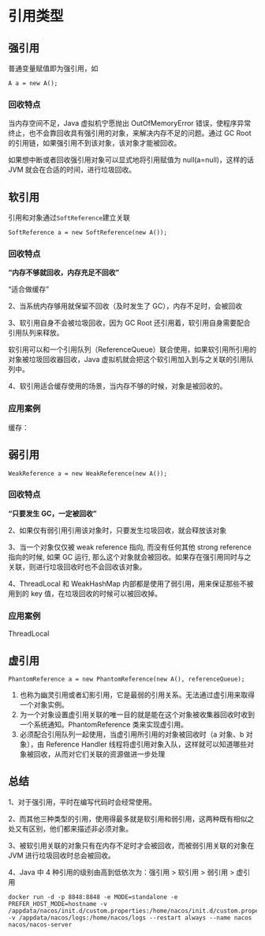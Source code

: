 # 引用类型

## 强引用

普通变量赋值即为强引用，如

`A a = new A();`

### 回收特点

当内存空间不足，Java 虚拟机宁愿抛出 OutOfMemoryError 错误，使程序异常终止，也不会靠回收具有强引用的对象，来解决内存不足的问题。通过 GC Root 的引用链，如果强引用不到该对象，该对象才能被回收。

如果想中断或者回收强引用对象可以显式地将引用赋值为 null(a=null)，这样的话 JVM 就会在合适的时间，进行垃圾回收。

## 软引用

引用和对象通过`SoftReference`建立关联

`SoftReference a = new SoftReference(new A());`

### 回收特点

**“内存不够就回收，内存充足不回收”**

“适合做缓存”

2、当系统内存够用就保留不回收（及时发生了 GC），内存不足时，会被回收

3、软引用自身不会被垃圾回收，因为 GC Root 还引用着，软引用自身需要配合引用队列来释放。

软引用可以和一个引用队列（ReferenceQueue）联合使用，如果软引用所引用的对象被垃圾回收器回收，Java 虚拟机就会把这个软引用加入到与之关联的引用队列中。

4、软引用适合缓存使用的场景，当内存不够的时候，对象是被回收的。

### 应用案例

缓存：

## 弱引用

`WeakReference a = new WeakReference(new A());`

### 回收特点

**“只要发生 GC，一定被回收”**

2、如果仅有弱引用引用该对象时，只要发生垃圾回收，就会释放该对象

3、当一个对象仅仅被 weak reference 指向, 而没有任何其他 strong reference 指向的时候, 如果 GC 运行, 那么这个对象就会被回收。如果存在强引用同时与之关联，则进行垃圾回收时也不会回收该对象。

4、ThreadLocal 和 WeakHashMap 内部都是使用了弱引用，用来保证那些不被用到的 key 值，在垃圾回收的时候可以被回收掉。

### 应用案例

ThreadLocal

## 虚引用

`PhantomReference a = new PhantomReference(new A(), referenceQueue);`

1.  也称为幽灵引用或者幻影引用，它是最弱的引用关系。无法通过虚引用来取得一个对象实例。
2.  为一个对象设置虚引用关联的唯一目的就是能在这个对象被收集器回收时收到一个系统通知。PhantomReference 类来实现虚引用。
3.  必须配合引用队列一起使用，当虚引用所引用的对象被回收时（a 对象、b 对象），由 Reference Handler 线程将虚引用对象入队，这样就可以知道哪些对象被回收，从而对它们关联的资源做进一步处理

## 总结

1、对于强引用，平时在编写代码时会经常使用。

2、而其他三种类型的引用，使用得最多就是软引用和弱引用，这两种既有相似之处又有区别，他们都来描述非必须对象。

3、被软引用关联的对象只有在内存不足时才会被回收，而被弱引用关联的对象在 JVM 进行垃圾回收时总会被回收。

4、Java 中 4 种引用的级别由高到低依次为：强引用 > 软引用 > 弱引用 > 虚引用

```
docker run -d -p 8848:8848 -e MODE=standalone -e PREFER_HOST_MODE=hostname -v /appdata/nacos/init.d/custom.properties:/home/nacos/init.d/custom.properties -v /appdata/nacos/logs:/home/nacos/logs --restart always --name nacos nacos/nacos-server
```

